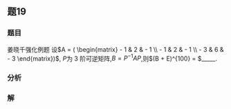 ## 题19
### 题目
姜晓千强化例题 
设$A = ( \begin{matrix}  - 1 & 2 &  - 1 \\   - 1 & 2 &  - 1 \\   - 3 & 6 &  - 3 \end{matrix})$, $P$为 3 阶可逆矩阵,$B = P^{-1}AP$,则$(B + E)^{100} = $_____.
### 分析

### 解